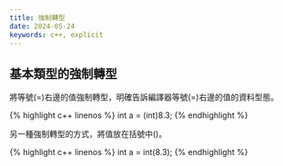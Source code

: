 ```yaml
---
title: 強制轉型
date: 2024-05-24
keywords: c++, explicit
---
```


## 基本類型的強制轉型
將等號(=)右邊的值強制轉型，明確告訴編譯器等號(=)右邊的值的資料型態。

{% highlight c++ linenos %}
int a = (int)8.3;
{% endhighlight %}

另一種強制轉型的方式，將值放在括號中()。

{% highlight c++ linenos %}
int a = int(8.3);
{% endhighlight %}








